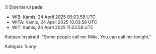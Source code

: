 ⏰ Diperbarui pada:
- WIB: Kamis, 24 April 2025 09.03.58 UTC
- WITA: Kamis, 24 April 2025 10.03.58 UTC
- WIT: Kamis, 24 April 2025 11.03.58 UTC

Kutipan Inspiratif:
"Some people call me Mike, You can call me tonight."


Kategori: funny

